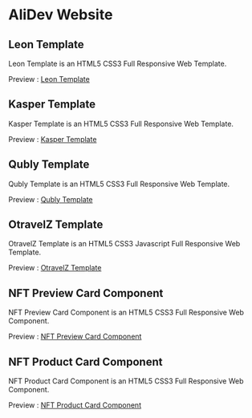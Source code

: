# AliDev Website
 
## Leon Template

Leon Template is an HTML5 CSS3 Full Responsive Web Template.

Preview :  [Leon Template](https://abed-ctrl.github.io/Leon_Template/)

## Kasper Template

Kasper Template is an HTML5 CSS3 Full Responsive Web Template.

Preview : [Kasper Template](https://abed-ctrl.github.io/Kasper_Template/)

## Qubly Template

Qubly Template is an HTML5 CSS3 Full Responsive Web Template.

Preview : [Qubly Template](https://abed-ctrl.github.io/Qubly_Template/)

## OtravelZ Template

OtravelZ Template is an HTML5 CSS3 Javascript Full Responsive Web Template.

Preview : [OtravelZ Template](https://abed-ctrl.github.io/OtravelZ_Template/)

## NFT Preview Card Component

NFT Preview Card Component is an HTML5 CSS3 Full Responsive Web Component.

Preview : [NFT Preview Card Component](https://abed-ctrl.github.io/NFT_Preview_Card_Component/)

## NFT Product Card Component

NFT Product Card Component is an HTML5 CSS3 Full Responsive Web Component.

Preview : [NFT Product Card Component](https://abed-ctrl.github.io/NFT_Product_Card_Component/)
